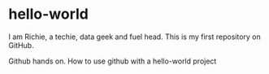 # hello-world
I am Richie, a techie, data geek and fuel head. This is my first repository on GitHub.

Github hands on.  How to use github with a hello-world project
